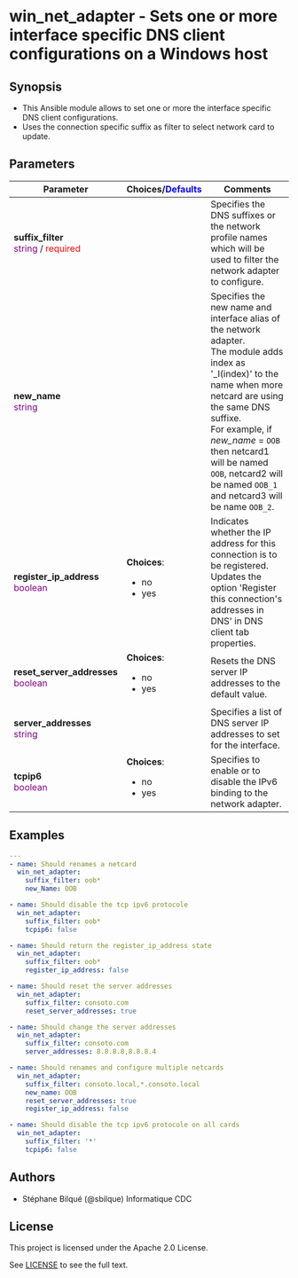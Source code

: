 # win_net_adapter - Sets one or more interface specific DNS client configurations on a Windows host

## Synopsis

* This Ansible module allows to set one or more the interface specific DNS client configurations.
* Uses the connection specific suffix as filter to select network card to update.

## Parameters

| Parameter     | Choices/<font color="blue">Defaults</font> | Comments |
| ------------- | ---------|--------- |
|__suffix_filter__<br><font color="purple">string</font></font> / <font color="red">required</font> |  | Specifies the DNS suffixes or the network profile names which will be used to filter the network adapter to configure. |
|__new_name__<br><font color="purple">string</font></font> |  | Specifies the new name and interface alias of the network adapter.<br>The module adds index as '_I(index)' to the name when more netcard are using the same DNS suffixe.<br>For example, if _new_name_ = `OOB` then netcard1 will be named `OOB`, netcard2 will be named `OOB_1` and netcard3 will be name `OOB_2`. |
|__register_ip_address__<br><font color="purple">boolean</font></font> | __Choices__: <ul><li>no</li><li>yes</li></ul> | Indicates whether the IP address for this connection is to be registered.<br>Updates the option 'Register this connection's addresses in DNS' in DNS client tab properties. |
|__reset_server_addresses__<br><font color="purple">boolean</font></font> | __Choices__: <ul><li>no</li><li>yes</li></ul> | Resets the DNS server IP addresses to the default value. |
|__server_addresses__<br><font color="purple">string</font></font> |  | Specifies a list of DNS server IP addresses to set for the interface. |
|__tcpip6__<br><font color="purple">boolean</font></font> | __Choices__: <ul><li>no</li><li>yes</li></ul> | Specifies to enable or to disable the IPv6 binding to the network adapter. |

## Examples

```yaml
---
- name: Should renames a netcard
  win_net_adapter:
    suffix_filter: oob*
    new_Name: OOB

- name: Should disable the tcp ipv6 protocole
  win_net_adapter:
    suffix_filter: oob*
    tcpip6: false

- name: Should return the register_ip_address state
  win_net_adapter:
    suffix_filter: oob*
    register_ip_address: false

- name: Should reset the server addresses
  win_net_adapter:
    suffix_filter: consoto.com
    reset_server_addresses: true

- name: Should change the server addresses
  win_net_adapter:
    suffix_filter: consoto.com
    server_addresses: 8.8.8.8,8.8.8.4

- name: Should renames and configure multiple netcards
  win_net_adapter:
    suffix_filter: consoto.local,*.consoto.local
    new_name: OOB
    reset_server_addresses: true
    register_ip_address: false

- name: Should disable the tcp ipv6 protocole on all cards
  win_net_adapter:
    suffix_filter: '*'
    tcpip6: false

```

## Authors

* Stéphane Bilqué (@sbilque) Informatique CDC

## License

This project is licensed under the Apache 2.0 License.

See [LICENSE](LICENSE) to see the full text.
